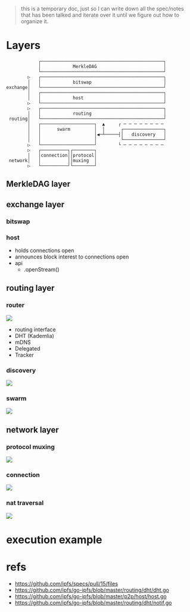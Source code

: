 > this is a temporary doc, just so I can write down all the spec/notes that has been talked and iterate over it until we figure out how to organize it.

# Layers

```
            ┌──────────────────────────────────────────────┐
            │            MerkleDAG                         │
            └──────────────────────────────────────────────┘
        ▷   ┌──────────────────────────────────────────────┐
        │   │            bitswap                           │
exchange│   └──────────────────────────────────────────────┘
        │   ┌──────────────────────────────────────────────┐
        │   │            host                              │
        ▷   └──────────────────────────────────────────────┘
        ▷   ┌──────────────────────────────────────────────┐
        │   │            routing                           │
 routing│   └──────────────────────────────────────────────┘
        │   ┌────────────────────┐  ▲     ┌ ─ ─ ─ ─ ─ ─ ─ ─
        │   │      swarm         │  │      ┌───────────────┐
        │   │                    │◀─┴─────┤│   discovery   │
        │   │                    │         └───────────────┘
        ▷   └────────────────────┘        └ ─ ─ ─ ─ ─ ─ ─ ─
        ▷   ┌──────────┐┌────────┐
        │   │connection││protocol│
 network│   │          ││muxing  │
        ▷   └──────────┘└────────┘
```

## MerkleDAG layer

## exchange layer

### bitswap

### host

- holds connections open
- announces block interest to connections open
- api
  - .openStream(<peer that owns blockId>)

## routing layer

### router

![](https://cldup.com/gifxf20TnJ-3000x3000.png)

- routing interface
- DHT (Kademlia)
- mDNS
- Delegated
- Tracker

### discovery

![](https://cldup.com/q3JsosI5zo-3000x3000.png)

### swarm

![](https://cldup.com/As4HG0h4d9-3000x3000.png)

## network layer

### protocol muxing

![](https://cldup.com/o8CRUe2Y2U-1200x1200.png)

### connection

![](https://cldup.com/JpaKDIUxRS-1200x1200.png)

### nat traversal

![](https://cldup.com/3KMuGu3tEb-2000x2000.png)

# execution example



# refs

- https://github.com/ipfs/specs/pull/15/files
- https://github.com/ipfs/go-ipfs/blob/master/routing/dht/dht.go
- https://github.com/ipfs/go-ipfs/blob/master/p2p/host/host.go
- https://github.com/ipfs/go-ipfs/blob/master/routing/dht/notif.go
